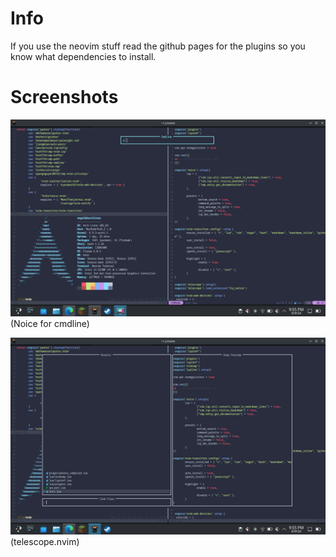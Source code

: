 # Info

If you use the neovim stuff read the github pages for the plugins so you know what dependencies to install.

# Screenshots

![alt text](https://github.com/smelvinmelvin/dotfiles/blob/main/Screenshots/nerd.png)
(Noice for cmdline)

![alt text](https://github.com/smelvinmelvin/dotfiles/blob/main/Screenshots/nerd2.png)
(telescope.nvim)
